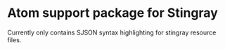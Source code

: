 # Atom support package for Stingray
Currently only contains SJSON syntax highlighting for stingray resource files.
